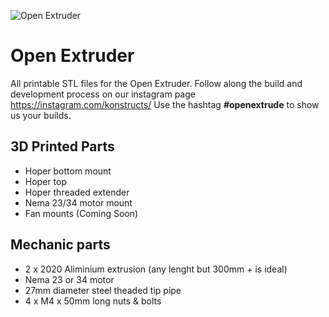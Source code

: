 ![Open Extruder](https://github.com/Open-Extrude/Open_extruder-V1/blob/master/Hoper_Base_Mount%20v65.png "Open Extruder")
# Open Extruder
All printable STL files for the Open Extruder. Follow along the build and development process on our instagram page https://instagram.com/konstructs/ Use the hashtag **#openextrude** to show us your builds.

## 3D Printed Parts
- Hoper bottom mount
- Hoper top 
- Hoper threaded extender
- Nema 23/34 motor mount
- Fan mounts (Coming Soon)

## Mechanic parts
- 2 x 2020 Aliminium extrusion (any lenght but 300mm + is ideal)
- Nema 23 or 34 motor
- 27mm diameter steel theaded tip pipe
- 4 x M4 x 50mm long nuts & bolts

